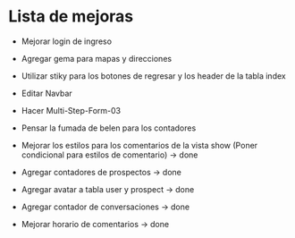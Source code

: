 

# Lista de mejoras

+ Mejorar login de ingreso
+ Agregar gema para mapas y direcciones

+ Utilizar stiky para los botones de regresar y los header de la tabla index
+ Editar Navbar
+ Hacer Multi-Step-Form-03
+ Pensar la fumada de belen para los contadores

+ Mejorar los estilos para los comentarios de la vista show (Poner condicional para estilos de comentario) -> done
+ Agregar contadores de prospectos -> done
+ Agregar avatar a tabla user y prospect -> done
+ Agregar contador de conversaciones -> done
+ Mejorar horario de comentarios -> done
<!-- https://learntutorials.net/es/ruby-on-rails/topic/3367/cambiar-zona-horaria-predeterminada -> cambio de zona horaria  (application.rb) -->

<!-- rake time:zones:all  -> encuentra zona horaria -->
